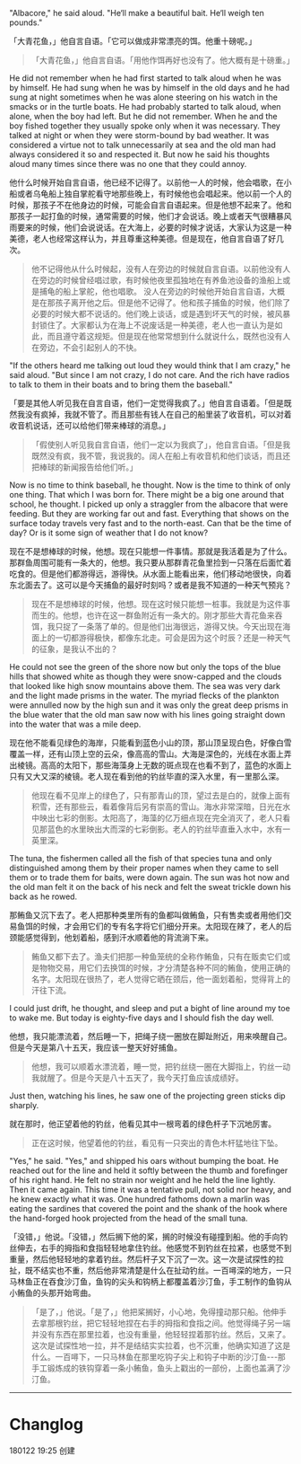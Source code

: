 "Albacore," he said aloud. "He‘ll make a beautiful bait. He‘ll weigh ten pounds."

「大青花鱼，」他自言自语。「它可以做成非常漂亮的饵。他重十磅呢。」

>「大青花鱼，」他自言自语。「用他作饵再好也没有了。他大概有是十磅重。」

He did not remember when he had first started to talk aloud when he was by himself. He had sung when he was by himself in the old days and he had sung at night sometimes when he was alone steering on his watch in the smacks or in the turtle boats. 
He had probably started to talk aloud, when alone, when the boy had left. But he did not remember. When he and the boy fished together they usually spoke only when it was necessary. They talked at night or when they were storm-bound by bad weather. It was considered a virtue not to talk unnecessarily at sea and the old man had always considered it so and respected it. But now he said his thoughts aloud many times since there was no one that they could annoy.

他什么时候开始自言自语，他已经不记得了。以前他一人的时候，他会唱歌，在小船或者乌龟船上独自掌舵看守地那些晚上，有时候他也会唱起来。他以前一个人的时候，那孩子不在他身边的时候，可能会自言自语起来。但是他想不起来了。他和那孩子一起打鱼的时候，通常需要的时候，他们才会说话。晚上或者天气很糟暴风雨要来的时候，他们会说说话。在大海上，必要的时候才说话，大家认为这是一种美德，老人也经常这样认为，并且尊重这种美德。但是现在，他自言自语了好几次。

> 他不记得他从什么时候起，没有人在旁边的时候就自言自语。以前他没有人在旁边的时候曾经唱过歌，有时候他夜里孤独地在有养鱼池设备的渔船上或是捕龟的船上掌舵，他也唱歌。
没人在旁边的时候他开始自言自语，大概是在那孩子离开他之后。但是他不记得了。他和孩子捕鱼的时候，他们除了必要的时候大都不说话的。他们晚上谈话，或是遇到坏天气的时候，被风暴封锁住了。大家都认为在海上不说废话是一种美德，老人也一直认为是如此，而且遵守着这规矩。但是现在他常常想到什么就说什么，既然也没有人在旁边，不会引起别人的不快。


"If the others heard me talking out loud they would think that I am crazy," he said aloud. "But since I am not crazy, I do not care. And the rich have radios to talk to them in their boats and to bring them the baseball."

「要是其他人听见我在自言自语，他们一定觉得我疯了。」他自言自语着。「但是既然我没有疯掉，我就不管了。而且那些有钱人在自己的船里装了收音机，可以对着收音机说话，还可以给他们带来棒球的消息。」

> 「假使别人听见我自言自语，他们一定以为我疯了」，他自言自语。「但是我既然没有疯，我不管，我说我的。阔人在船上有收音机和他们谈话，而且还把棒球的新闻报告给他们听。」
> 
Now is no time to think baseball, he thought. Now is the time to think of only one thing. That which I was born for. There might be a big one around that school, he thought. I picked up only a straggler from the albacore that were feeding. But they are working far out and fast. Everything that shows on the surface today travels very fast and to the north-east. Can that be the time of day? Or is it some sign of weather that I do not know?

现在不是想棒球的时候，他想。现在只能想一件事情。那就是我活着是为了什么。那群鱼周围可能有一条大的，他想。我只要从那群青花鱼里捡到一只落在后面忙着吃食的。但是他们都游得远，游得快。从水面上能看出来，他们移动地很快，向着东北面去了。这可以是今天捕鱼的最好时刻吗？或者是我不知道的一种天气预兆？

> 现在不是想棒球的时候，他想。现在这时候只能想一桩事。我就是为这件事而生的。他想，也许在这一群鱼附近有一条大的。刚才那些大青花鱼来吞饵，我只捉了一条落了单的。但是他们出海很远，游得又快。今天出现在海面上的一切都游得极快，都像东北走。可会是因为这个时辰？还是一种天气的征象，是我认不出的？

He could not see the green of the shore now but only the tops of the blue hills that showed white as though they were snow-capped and the clouds that looked like high snow mountains above them. The sea was very dark and the light made prisms in the water. The myriad flecks of the plankton were annulled now by the high sun and it was only the great deep prisms in the blue water that the old man saw now with his lines going straight down into the water that was a mile deep.

现在他不能看见绿色的海岸，只能看到蓝色小山的顶，那山顶呈现白色，好像白雪覆盖一样，还有山顶上空的云朵，像高高的雪山。大海是深色的，光线在水面上弄出棱镜。高高的太阳下，那些海藻身上无数的斑点现在也看不到了，蓝色的水面上只有又大又深的棱镜。老人现在看到他的钓丝毕直的深入水里，有一里那么深。

> 他现在看不见岸上的绿色了，只有那青山的顶，望过去是白的，就像上面有积雪，还有那些云，看着像背后另有崇高的雪山。海水非常深暗，日光在水中映出七彩的倒影。太阳高了，海藻的亿万细点现在完全消灭了，老人只看见那蓝色的水里映出大而深的七彩倒影。老人的钓丝毕直垂入水中，水有一英里深。

The tuna, the fishermen called all the fish of that species tuna and only distinguished among them by their proper names when they came to sell them or to trade them for baits, were down again. The sun was hot now and the old man felt it on the back of his neck and felt the sweat trickle down his back as he rowed.

那鲔鱼又沉下去了。老人把那种类里所有的鱼都叫做鲔鱼，只有售卖或者用他们交易鱼饵的时候，才会用它们的专有名字将它们细分开来。太阳现在辣了，老人的后颈能感觉得到，他划着船，感到汗水顺着他的背流淌下来。

> 鲔鱼又都下去了。渔夫们把那一种鱼笼统的全称作鲔鱼，只有在贩卖它们或是物物交易，用它们去换饵的时候，才分清楚各种不同的鲔鱼，使用正确的名字。太阳现在很热了，老人觉得它晒在颈后，他一面划着船，觉得背上的汗往下流。
> 
I could just drift, he thought, and sleep and put a bight of line around my toe to wake me. But today is eighty-five days and I should fish the day well.

他想，我只能漂流着，然后睡一下，把绳子绕一圈放在脚趾附近，用来唤醒自己。但是今天是第八十五天，我应该一整天好好捕鱼。

> 他想，我可以顺着水漂流着，睡一觉，把钓丝绕一圈在大脚指上，钓丝一动我就醒了。但是今天是八十五天了，我今天打鱼应该成绩好。

Just then, watching his lines, he saw one of the projecting green sticks dip sharply.

就在那时，他正望着他的钓丝，他看见其中一根弯着的绿色杆子下沉地厉害。

> 正在这时候，他望着他的钓丝，看见有一只突出的青色木杆猛地往下坠。

"Yes," he said. "Yes," and shipped his oars without bumping the boat. He reached out for the line and held it softly between the thumb and forefinger of his right hand. He felt no strain nor weight and he held the line lightly. Then it came again. This time it was a tentative pull, not solid nor heavy, and he knew exactly what it was. One hundred fathoms down a marlin was eating the sardines that covered the point and the shank of the hook where the hand-forged hook projected from the head of the small tuna.

「没错，」他说。「没错，」然后搁下他的桨，搁的时候没有碰撞到船。他的手向钓丝伸去，右手的拇指和食指轻轻地拿住钓丝。他感觉不到钓丝在拉紧，也感觉不到重量，然后他轻轻地的拿着钓丝。然后杆子又下沉了一次。这一次是试探性的拉扯，既不结实也不重，然后他非常清楚是什么在扯动钓丝。一百噚深的地方，一只马林鱼正在吞食沙汀鱼，鱼钩的尖头和钩柄上都覆盖着沙汀鱼，手工制作的鱼钩从小鲔鱼的头那开始弯曲。

> 「是了，」他说。「是了，」他把桨搁好，小心地，免得撞动那只船。他伸手去拿那根钓丝，把它轻轻地捏在右手的拇指和食指之间。他觉得绳子另一端并没有东西在那里拉着，也没有重量，他轻轻捏着那钓丝。然后，又来了。这次是试探性地一拉，并不是结结实实拉着，也不沉重，他确实知道了这是什么。一百噚下，一只马林鱼在那里吃钩子尖上和钩子中断的沙汀鱼---那手工锻炼成的铁钩穿着一条小鲔鱼，鱼头上戳出的一部份，上面也盖满了沙汀鱼。

---
# Changlog
180122 19:25 创建
